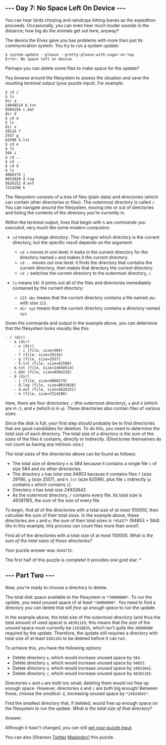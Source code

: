 \--- Day 7: No Space Left On Device ---
----------

You can hear birds chirping and raindrops hitting leaves as the expedition proceeds. Occasionally, you can even hear much louder sounds in the distance; how big do the animals get out here, anyway?

The device the Elves gave you has problems with more than just its communication system. You try to run a system update:

```
$ system-update --please --pretty-please-with-sugar-on-top
Error: No space left on device

```

Perhaps you can delete some files to make space for the update?

You browse around the filesystem to assess the situation and save the resulting terminal output (your puzzle input). For example:

```
$ cd /
$ ls
dir a
14848514 b.txt
8504156 c.dat
dir d
$ cd a
$ ls
dir e
29116 f
2557 g
62596 h.lst
$ cd e
$ ls
584 i
$ cd ..
$ cd ..
$ cd d
$ ls
4060174 j
8033020 d.log
5626152 d.ext
7214296 k

```

The filesystem consists of a tree of files (plain data) and directories (which can contain other directories or files). The outermost directory is called `/`. You can navigate around the filesystem, moving into or out of directories and listing the contents of the directory you're currently in.

Within the terminal output, lines that begin with `$` are *commands you executed*, very much like some modern computers:

* `cd` means *change directory*. This changes which directory is the current directory, but the specific result depends on the argument:
  * `cd x` moves *in* one level: it looks in the current directory for the directory named `x` and makes it the current directory.
  * `cd ..` moves *out* one level: it finds the directory that contains the current directory, then makes that directory the current directory.
  * `cd /` switches the current directory to the outermost directory, `/`.

* `ls` means *list*. It prints out all of the files and directories immediately contained by the current directory:
  * `123 abc` means that the current directory contains a file named `abc` with size `123`.
  * `dir xyz` means that the current directory contains a directory named `xyz`.

Given the commands and output in the example above, you can determine that the filesystem looks visually like this:

```
- / (dir)
  - a (dir)
    - e (dir)
      - i (file, size=584)
    - f (file, size=29116)
    - g (file, size=2557)
    - h.lst (file, size=62596)
  - b.txt (file, size=14848514)
  - c.dat (file, size=8504156)
  - d (dir)
    - j (file, size=4060174)
    - d.log (file, size=8033020)
    - d.ext (file, size=5626152)
    - k (file, size=7214296)

```

Here, there are four directories: `/` (the outermost directory), `a` and `d` (which are in `/`), and `e` (which is in `a`). These directories also contain files of various sizes.

Since the disk is full, your first step should probably be to find directories that are good candidates for deletion. To do this, you need to determine the *total size* of each directory. The total size of a directory is the sum of the sizes of the files it contains, directly or indirectly. (Directories themselves do not count as having any intrinsic size.)

The total sizes of the directories above can be found as follows:

* The total size of directory `e` is *584* because it contains a single file `i` of size 584 and no other directories.
* The directory `a` has total size *94853* because it contains files `f` (size 29116), `g` (size 2557), and `h.lst` (size 62596), plus file `i` indirectly (`a` contains `e` which contains `i`).
* Directory `d` has total size *24933642*.
* As the outermost directory, `/` contains every file. Its total size is *48381165*, the sum of the size of every file.

To begin, find all of the directories with a total size of *at most 100000*, then calculate the sum of their total sizes. In the example above, these directories are `a` and `e`; the sum of their total sizes is `*95437*` (94853 + 584). (As in this example, this process can count files more than once!)

Find all of the directories with a total size of at most 100000. *What is the sum of the total sizes of those directories?*

Your puzzle answer was `1644735`.

The first half of this puzzle is complete! It provides one gold star: \*

\--- Part Two ---
----------

Now, you're ready to choose a directory to delete.

The total disk space available to the filesystem is `*70000000*`. To run the update, you need unused space of at least `*30000000*`. You need to find a directory you can delete that will *free up enough space* to run the update.

In the example above, the total size of the outermost directory (and thus the total amount of used space) is `48381165`; this means that the size of the *unused* space must currently be `21618835`, which isn't quite the `30000000` required by the update. Therefore, the update still requires a directory with total size of at least `8381165` to be deleted before it can run.

To achieve this, you have the following options:

* Delete directory `e`, which would increase unused space by `584`.
* Delete directory `a`, which would increase unused space by `94853`.
* Delete directory `d`, which would increase unused space by `24933642`.
* Delete directory `/`, which would increase unused space by `48381165`.

Directories `e` and `a` are both too small; deleting them would not free up enough space. However, directories `d` and `/` are both big enough! Between these, choose the *smallest*: `d`, increasing unused space by `*24933642*`.

Find the smallest directory that, if deleted, would free up enough space on the filesystem to run the update. *What is the total size of that directory?*

Answer:

Although it hasn't changed, you can still [get your puzzle input](7/input).

You can also [Shareon [Twitter](https://twitter.com/intent/tweet?text=I%27ve+completed+Part+One+of+%22No+Space+Left+On+Device%22+%2D+Day+7+%2D+Advent+of+Code+2022&url=https%3A%2F%2Fadventofcode%2Ecom%2F2022%2Fday%2F7&related=ericwastl&hashtags=AdventOfCode) [Mastodon](javascript:void(0);)] this puzzle.